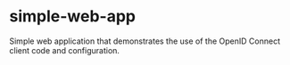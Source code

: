 simple-web-app
==============

Simple web application that demonstrates the use of the OpenID Connect client code and configuration.
